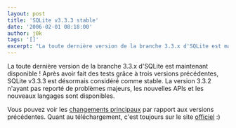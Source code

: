 ```yaml
---
layout: post
title: 'SQLite v3.3.3 stable'
date: '2006-02-01 08:18:00'
author: j0k
tags: '[]'
excerpt: "La toute dernière version de la branche 3.3.x d'SQLite est maintenant disponible !   Après avoir fait des tests grâce à trois versions précédentes, SQLite v3.3.3 est désormais considéré comme stable. La version 3.3.2 n'ayant pas reporté de problèmes majeurs, les nouvelles APIs et les nouveaux langages sont disponibles.  \n  \nVous pouvez voir les      …"
---
```


La toute dernière version de la branche 3.3.x d'SQLite est maintenant disponible !   Après avoir fait des tests grâce à trois versions précédentes, SQLite v3.3.3 est désormais considéré comme stable. La version 3.3.2 n'ayant pas reporté de problèmes majeurs, les nouvelles APIs et les nouveaux langages sont disponibles.

Vous pouvez voir les [changements principaux](http://www.sqlite.org/changes.html) par rapport aux versions précédentes. Quant au téléchargement, c'est toujours sur le site [officiel](http://www.sqlite.org/download.html) :)
